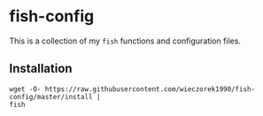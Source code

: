 fish-config
===========

This is a collection of my `fish` functions and configuration files.

## Installation

```shell
wget -O- https://raw.githubusercontent.com/wieczorek1990/fish-config/master/install |
fish
```
